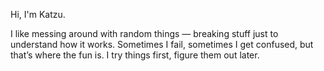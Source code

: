 Hi, I'm Katzu.

I like messing around with random things — breaking stuff just to understand how it works. Sometimes I fail, sometimes I get confused, but that’s where the fun is. I try things first, figure them out later.
